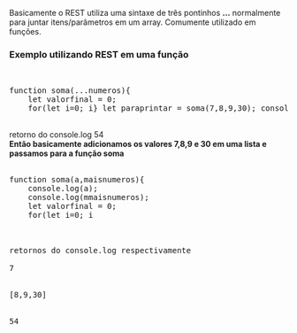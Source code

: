 Basicamente o REST utiliza uma sintaxe de três pontinhos <strong>...</strong> normalmente para juntar itens/parâmetros em um array. Comumente utilizado em funções.

<h3>Exemplo utilizando REST em uma função</h3>
<br>
<pre>
function soma(...numeros){
    let valorfinal = 0;
    for(let i=0; i<numeros.length ; i++){
        valorfinal+=i;
    }
    return valorfinal;
    
}
let paraprintar = soma(7,8,9,30);
console.log(paraprintar);
</pre>
<br>
retorno do console.log 54
<br>
<b> Então basicamente adicionamos os valores 7,8,9 e 30 em uma lista e passamos
para a função soma </b>
<br>
<br>
<pre>
function soma(a,maisnumeros){
    console.log(a);
    console.log(mmaisnumeros);
    let valorfinal = 0;
    for(let i=0; i<maisnumeros.length ; i++){
        valorfinal+=i;
    }
    valorfinal+=a;
    return valorfinal;
    
}
let paraprintar = soma(7,8,9,30);
console.log(paraprintar);
</pre>
<br>
retornos do console.log respectivamente
<br>7<br>
<br>[8,9,30]<br>
<br>54